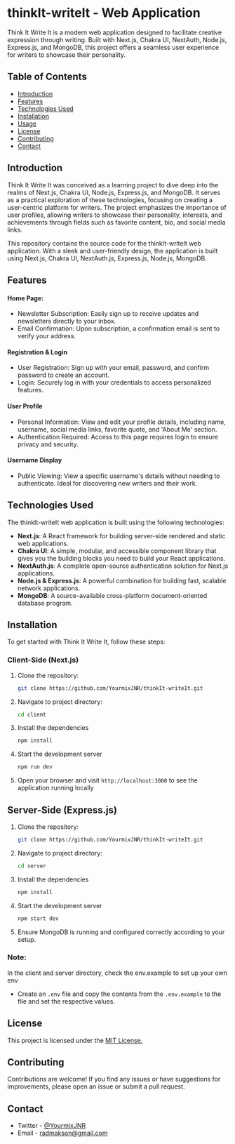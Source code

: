 # thinkIt-writeIt - Web Application

Think It Write It is a modern web application designed to facilitate creative expression through writing. Built with Next.js, Chakra UI, NextAuth, Node.js, Express.js, and MongoDB, this project offers a seamless user experience for writers to showcase their personality.

## Table of Contents

- [Introduction](#introduction)
- [Features](#features)
- [Technologies Used](#technologies-used)
- [Installation](#installation)
- [Usage](#usage)
- [License](#license)
- [Contributing](#contributing)
- [Contact](#contact)

## Introduction

Think It Write It was conceived as a learning project to dive deep into the realms of Next.js, Chakra UI, Node.js, Express.js, and MongoDB. It serves as a practical exploration of these technologies, focusing on creating a user-centric platform for writers. The project emphasizes the importance of user profiles, allowing writers to showcase their personality, interests, and achievements through fields such as favorite content, bio, and social media links.

This repository contains the source code for the thinkIt-writeIt web application. With a sleek and user-friendly design, the application is built using Next.js, Chakra UI, NextAuth.js, Express.js, Node.js, MongoDB.

## Features

#### Home Page:

- Newsletter Subscription: Easily sign up to receive updates and newsletters directly to your inbox.
- Email Confirmation: Upon subscription, a confirmation email is sent to verify your address.

#### Registration & Login

- User Registration: Sign up with your email, password, and confirm password to create an account.
- Login: Securely log in with your credentials to access personalized features.

#### User Profile

- Personal Information: View and edit your profile details, including name, username, social media links, favorite quote, and 'About Me' section.
- Authentication Required: Access to this page requires login to ensure privacy and security.

#### Username Display

- Public Viewing: View a specific username's details without needing to authenticate. Ideal for discovering new writers and their work.

## Technologies Used

The thinkIt-writeIt web application is built using the following technologies:

- **Next.js**: A React framework for building server-side rendered and static web applications.
- **Chakra UI**: A simple, modular, and accessible component library that gives you the building blocks you need to build your React applications.
- **NextAuth.js**: A complete open-source authentication solution for Next.js applications.
- **Node.js & Express.js**: A powerful combination for building fast, scalable network applications.
- **MongoDB**: A source-available cross-platform document-oriented database program.

## Installation

To get started with Think It Write It, follow these steps:

### Client-Side (Next.js)

1. Clone the repository:

   ```bash
   git clone https://github.com/YourmixJNR/thinkIt-writeIt.git

   ```

2. Navigate to project directory:

   ```bash
   cd client

   ```

3. Install the dependencies

   ```bash
   npm install

   ```

4. Start the development server

   ```bash
   npm run dev

   ```

5. Open your browser and visit `http://localhost:3000` to see the application running locally

## Server-Side (Express.js)

1. Clone the repository:

   ```bash
   git clone https://github.com/YourmixJNR/thinkIt-writeIt.git

   ```

2. Navigate to project directory:

   ```bash
   cd server

   ```

3. Install the dependencies

   ```bash
   npm install

   ```

4. Start the development server

   ```bash
   npm start dev

   ```

5. Ensure MongoDB is running and configured correctly according to your setup.

### Note:
In the client and server directory, check the env.example to set up your own env

- Create an `.env` file and copy the contents from the `.env.example` to the file and set the respective values.

## License

This project is licensed under the [MIT License.](https://opensource.org/licenses/MIT)

## Contributing

Contributions are welcome! If you find any issues or have suggestions for improvements, please open an issue or submit a pull request.

## Contact

- Twitter - [@YourmixJNR](https://twitter.com/yourmixjnr)
- Email - [radmakson@gmail.com](mailto:radmakson@gmail.com)
